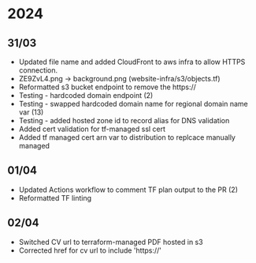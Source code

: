 # 2024

## 31/03 

- Updated file name and added CloudFront to aws infra to allow HTTPS connection.
- ZE9ZvL4.png -> background.png (website-infra/s3/objects.tf) 
- Reformatted s3 bucket endpoint to remove the https:// 
- Testing - hardcoded domain endpoint (2)
- Testing - swapped hardcoded domain name for regional domain name var (13)
- Testing - added hosted zone id to record alias for DNS validation 
- Added cert validation for tf-managed ssl cert
- Added tf managed cert arn var to distribution to replcace manually managed 

## 01/04
    
- Updated Actions workflow to comment TF plan output to the PR (2)
- Reformatted TF linting

## 02/04

- Switched CV url to terraform-managed PDF hosted in s3
- Corrected href for cv url to include 'https://'